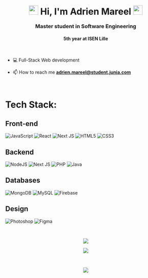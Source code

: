 <h1 id="title" align="center"><img src="https://media.giphy.com/media/hvRJCLFzcasrR4ia7z/giphy.gif" width="29px"> Hi, I'm Adrien Mareel <img src="https://media.giphy.com/media/hvRJCLFzcasrR4ia7z/giphy.gif" width="29px"></h1>
<h3 style="margin-top:10px"align="center">Master student in Software Engineering</h3>
<h4 align="center">5th year at ISEN Lille</h4>


<br>

- 💻 Full-Stack Web development

- 📫 How to reach me **adrien.mareel@student.junia.com**

<br>

#  Tech Stack:

## Front-end
![JavaScript](https://img.shields.io/badge/JavaScript-F7DF1E?style=for-the-badge&logo=javascript&logoColor=black) 
![React](https://img.shields.io/badge/React-20232A?style=for-the-badge&logo=react&logoColor=61DAFB) 
![Next JS](https://img.shields.io/badge/Next-black?style=for-the-badge&logo=next.js&logoColor=white) 
![HTML5](https://img.shields.io/badge/HTML5-E34F26?style=for-the-badge&logo=html5&logoColor=white) 
![CSS3](https://img.shields.io/badge/CSS3-1572B6?style=for-the-badge&logo=css3&logoColor=white)

## Backend
![NodeJS](https://img.shields.io/badge/node.js-6DA55F?style=for-the-badge&logo=node.js&logoColor=white)
![Next JS](https://img.shields.io/badge/Next-black?style=for-the-badge&logo=next.js&logoColor=white)
![PHP](https://img.shields.io/badge/PHP-777BB4?style=for-the-badge&logo=php&logoColor=white)
![Java](https://img.shields.io/badge/Java-ED8B00?style=for-the-badge&logo=openjdk&logoColor=white)

## Databases
![MongoDB](https://img.shields.io/badge/MongoDB-%234ea94b.svg?style=for-the-badge&logo=mongodb&logoColor=white) ![MySQL](https://img.shields.io/badge/mysql-%2300f.svg?style=for-the-badge&logo=mysql&logoColor=white) ![Firebase](https://img.shields.io/badge/firebase-%23039BE5.svg?style=for-the-badge&logo=firebase)

## Design
![Photoshop](https://img.shields.io/badge/Adobe%20Photoshop-31A8FF?style=for-the-badge&logo=Adobe%20Photoshop&logoColor=black)
![Figma](https://img.shields.io/badge/figma-%23F24E1E.svg?style=for-the-badge&logo=figma&logoColor=white) 

<br>

<p align="center"><img 
    src="https://github-readme-stats.vercel.app/api/top-langs?username=adriMareel&show_icons=true&locale=en&bg_color=0d1117&text_color=ffffff&layout=compact"
    /></p>

<p align="center"><img  src="https://github-readme-stats.vercel.app/api?username=AdriMareel&show_icons=true&locale=en&bg_color=0d1117&text_color=ffffff&repo=convoychat"/></p>

<br>

<p align="center"><img  src="https://github-readme-streak-stats.herokuapp.com/?user=AdriMareel&theme=dark&background=0d1117&date_format=M%20j%5B%2C%20Y%5D"/></p>
